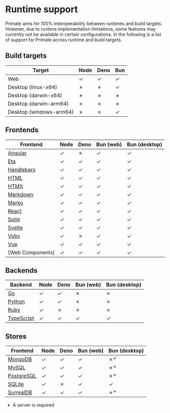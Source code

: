 # Runtime support

Primate aims for 100% interoperability between runtimes and build targets.
However, due to runtime implementation limitations, some features may currently
not be available in certain configurations. In the following is a list of
support for Primate across runtime and build targets.

## Build targets

|Target                 |Node|Deno|Bun|
|-----------------------|----|----|---|
|Web                    |✓   |✓   |✓  |
|Desktop (linux-x64)    |✗   |✗   |✓  |
|Desktop (darwin-x64)   |✗   |✗   |✗  |
|Desktop (darwin-arm64) |✗   |✗   |✗  |
|Desktop (windows-arm64)|✗   |✗   |✓  |

## Frontends

|Frontend        |Node|Deno|Bun (web)|Bun (desktop)|
|----------------|----|----|---------|-------------|
|[Angular]       |✓   |✗   |✓        |✓            |
|[Eta]           |✓   |✓   |✓        |✓            |
|[Handlebars]    |✓   |✓   |✓        |✓            |
|[HTML]          |✓   |✓   |✓        |✓            |
|[HTMX]          |✓   |✓   |✓        |✓            |
|[Markdown]      |✓   |✓   |✓        |✓            |
|[Marko]         |✓   |✓   |✓        |✓            |
|[React]         |✓   |✓   |✓        |✓            |
|[Solid]         |✓   |✓   |✓        |✓            |
|[Svelte]        |✓   |✓   |✓        |✓            |
|[Voby]          |✓   |✗   |✓        |✓            |
|[Vue]           |✓   |✓   |✓        |✓            |
|[Web Components]|✓   |✓   |✓        |✓            |

## Backends

|Backend         |Node|Deno|Bun (web)|Bun (desktop)|
|----------------|----|----|---------|-------------|
|[Go]            |✓   |✓   |✗        |✗            |
|[Python]        |✓   |✓   |✗        |✗            |
|[Ruby]          |✓   |✗   |✗        |✗            |
|[TypeScript]    |✓   |✓   |✓        |✓            |

## Stores

|Frontend        |Node|Deno|Bun (web)|Bun (desktop)|
|----------------|----|----|---------|-------------|
|[MongoDB]       |✓   |✓   |✓        |✗*           |
|[MySQL]         |✓   |✓   |✓        |✗*           |
|[PostgreSQL]    |✓   |✓   |✓        |✗*           |
|[SQLite]        |✓   |✗   |✓        |✓            |
|[SurrealDB]     |✓   |✓   |✓        |✗*           |

* A server is required

[Angular]: /modules/angular
[Eta]: /modules/eta
[Handlebars]: /modules/handlebars
[HTML]: /modules/html
[HTMX]: /modules/htmx
[Markdown]: /modules/markdown
[Marko]: /modules/marko
[React]: /modules/react
[Solid]: /modules/solid
[Svelte]: /modules/svelte
[Voby]: /modules/voby
[Vue]: /modules/vue
[Go]: /modules/go
[Python]: /modules/python
[Ruby]: /modules/ruby
[TypeScript]: /modules/typescript
[MongoDB]: /modules/drivers#mongodb
[MySQL]: /modules/drivers#mysql
[PostgreSQL]: /modules/drivers#postgresql
[SQLite]: /modules/drivers#sqlite
[SurrealDB]: /modules/drivers#surrealdb
